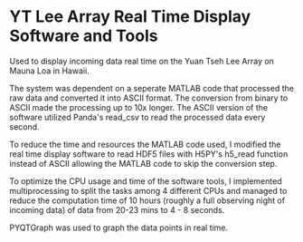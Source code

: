 # YT Lee Array Real Time Display Software and Tools

Used to display incoming data real time on the Yuan Tseh Lee Array on Mauna Loa in Hawaii. 

The system was dependent on a seperate MATLAB code that processed the raw data and converted it into ASCII format. The conversion from
binary to ASCII made the processing up to 10x longer. The ASCII version of the software utilized Panda's read_csv to read the processed
data every second. 

To reduce the time and resources the MATLAB code used, I modified the real time display software to read HDF5 files with H5PY's h5_read 
function instead of ASCII allowing the MATLAB code to skip the conversion step.

To optimize the CPU usage and time of the software tools, I implemented multiprocessing to split the tasks among 4 different CPUs and
managed to reduce the computation time of 10 hours (roughly a full observing night of incoming data) of data from 20-23 mins to 4 - 8 seconds.

PYQTGraph was used to graph the data points in real time. 
